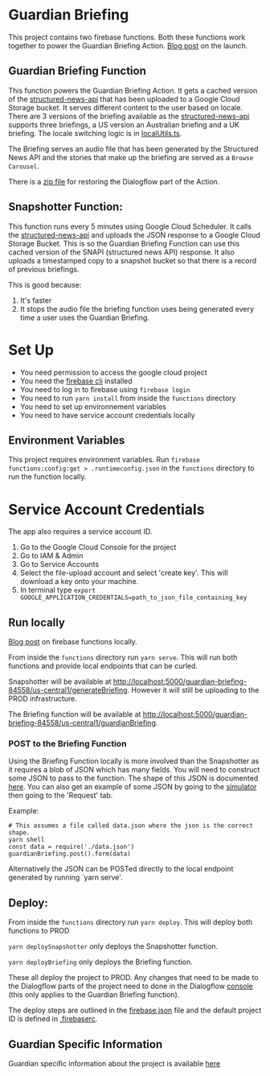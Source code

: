 # Guardian Briefing

This project contains two firebase functions. Both these functions work together to power the Guardian Briefing Action. [Blog post](https://www.theguardian.com/info/2019/mar/06/guardian-news-google-assistant-briefing) on the launch.

## Guardian Briefing Function

This function powers the Guardian Briefing Action. It gets a cached version of the [structured-news-api](https://github.com/guardian/structured-news-api) that has been uploaded to a Google Cloud Storage bucket. It serves different content to the user based on locale. There are 3 versions of the briefing available as the [structured-news-api](https://github.com/guardian/structured-news-api) supports three briefings, a US version an Australian briefing and a UK briefing. The locale switching logic is in [localUtils.ts](./functions/src/localUtils.ts).

The Briefing serves an audio file that has been generated by the Structured News API and the stories that make up the briefing are served as a `Browse Carousel`.

There is a [zip file](Guardian-Briefin.zip) for restoring the Dialogflow part of the Action.

## Snapshotter Function:

This function runs every 5 minutes using Google Cloud Scheduler. It calls the [structured-news-api](https://github.com/guardian/structured-news-api) and uploads the JSON response to a Google Cloud Storage Bucket. This is so the Guardian Briefing Function can use this cached version of the SNAPI (structured news API) response. It also uploads a timestamped copy to a snapshot bucket so that there is a record of previous briefings.

This is good because:

1. It's faster
2. It stops the audio file the briefing function uses being generated every time a user uses the Guardian Briefing.

# Set Up

- You need permission to access the google cloud project
- You need the [firebase cli](https://github.com/firebase/firebase-tools) installed
- You need to log in to firebase using `firebase login`
- You need to run `yarn install` from inside the `functions` directory
- You need to set up environnement variables
- You need to have service account credentials locally

## Environment Variables

This project requires environment variables. Run `firebase functions:config:get > .runtimeconfig.json` in the `functions` directory to run the function locally.

# Service Account Credentials

The app also requires a service account ID.

1. Go to the Google Cloud Console for the project
2. Go to IAM & Admin
3. Go to Service Accounts
4. Select the file-upload account and select 'create key'. This will download a key onto your machine.
5. In terminal type `export GOOGLE_APPLICATION_CREDENTIALS=path_to_json_file_containing_key`

## Run locally

[Blog post](https://www.theguardian.com/info/2019/jan/31/hey-google-help-me-use-cloud-functions) on firebase functions locally.

From inside the `functions` directory run `yarn serve`. This will run both functions and provide local endpoints that can be curled.

Snapshotter will be available at [http://localhost:5000/guardian-briefing-84558/us-central1/generateBriefing](http://localhost:5000/guardian-briefing-84558/us-central1/generateBriefing). However it will still be uploading to the PROD infrastructure.

The Briefing function will be available at [http://localhost:5000/guardian-briefing-84558/us-central1/guardianBriefing](http://localhost:5000/guardian-briefing-84558/us-central1/guardianBriefing).

### POST to the Briefing Function

Using the Briefing Function locally is more involved than the Snapshotter as it requires a blob of JSON which has many fields. You will need to construct some JSON to pass to the function. The shape of this JSON is documented [here](https://developers.google.com/actions/build/json/dialogflow-webhook-json). You can also get an example of some JSON by going to the [simulator](https://console.actions.google.com/project/year-in-review-138f5/simulator) then going to the 'Request' tab.

Example:

```
# This assumes a file called data.json where the json is the correct shape.
yarn shell
const data = require('./data.json')
guardianBriefing.post().form(data)
```

Alternatively the JSON can be POSTed directly to the local endpoint generated by running `yarn serve'.

## Deploy:

From inside the `functions` directory run `yarn deploy`. This will deploy both functions to PROD

`yarn deploySnapshotter` only deploys the Snapshotter function.

`yarn deployBriefing` only deploys the Briefing function.

These all deploy the project to PROD. Any changes that need to be made to the Dialogflow parts of the project need to done in the Dialogflow [console](https://console.dialogflow.com) (this only applies to the Guardian Briefing function).

The deploy steps are outlined in the [firebase.json](./firebase.json) file and the default project ID is defined in [.firebaserc](./.firebaserc).

## Guardian Specific Information

Guardian specific information about the project is available [here](https://github.com/guardian/voicelab-platform)
